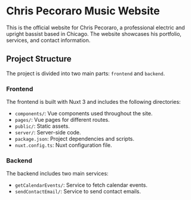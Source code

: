 # Chris Pecoraro Music Website

This is the official website for Chris Pecoraro, a professional electric and upright bassist based in Chicago. The website showcases his portfolio, services, and contact information.

## Project Structure

The project is divided into two main parts: `frontend` and `backend`.

### Frontend

The frontend is built with Nuxt 3 and includes the following directories:

- `components/`: Vue components used throughout the site.
- `pages/`: Vue pages for different routes.
- `public/`: Static assets.
- `server/`: Server-side code.
- `package.json`: Project dependencies and scripts.
- `nuxt.config.ts`: Nuxt configuration file.

### Backend

The backend includes two main services:

- `getCalendarEvents/`: Service to fetch calendar events.
- `sendContactEmail/`: Service to send contact emails.

